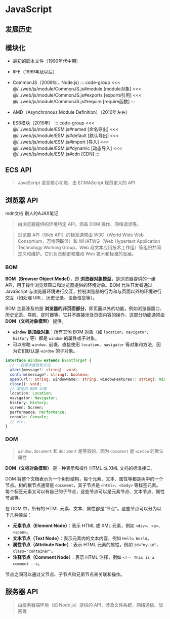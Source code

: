 <script setup>
import history from './../.vitepress/data/js'
</script>

# JavaScript

## 发展历史
<HistoryDialog :history/>

## 模块化
- 最初的脚本文件（1990年代中期）
- IIFE（1999年及以后）
- CommonJS（2009年，Node.js)
::: code-group
<<< @/../web/js/module/CommonJS.js#module [module对象]
<<< @/../web/js/module/CommonJS.js#exports [exports引用]
<<< @/../web/js/module/CommonJS.js#require [require函数]
:::

- AMD（Asynchronous Module Definition）（2010年左右）

- ES6模块（2015年）
::: code-group
<<< @/../web/js/module/ESM.js#named [命名导出]
<<< @/../web/js/module/ESM.js#default [默认导出]
<<< @/../web/js/module/ESM.js#import [导入]
<<< @/../web/js/module/ESM.js#dynamic [动态导入]
<<< @/../web/js/module/ESM.js#cdn [CDN]
:::

## ECS API
> JavaScript 语言核心功能，由 ECMAScript 规范定义的 API

## 浏览器 API
<LinkBtn url="https://developer.mozilla.org/zh-CN/docs/Web/API">mdn文档</LinkBtn>
<LinkBtn url="https://www.yuque.com/u21195183/zr3z4r/imun20">别人的AJAX笔记</LinkBtn>

> 由浏览器提供的环境特定 API，涵盖 DOM 操作、网络请求等。

> 浏览器 API（Web API）的标准通常由 W3C（World Wide Web Consortium，万维网联盟）和 WHATWG（Web Hypertext Application Technology Working Group，Web 超文本应用技术工作组）等组织共同定义和维护。它们负责制定和推动 Web 技术和标准的发展。
### BOM
**BOM（Browser Object Model）**，即 **浏览器对象模型**，是浏览器提供的一组 API，用于操作浏览器窗口和浏览器提供的环境对象。BOM 允许开发者通过 JavaScript 与浏览器环境进行交互，控制浏览器的行为和与页面以外的环境进行交互（如处理 URL、历史记录、设备信息等）。

BOM 主要涉及的是 **浏览器的非页面部分**，即页面以外的功能，例如浏览器窗口、历史记录、导航、定时器等。它并不直接涉及页面内容的操作，这部分功能通常由 **DOM（文档对象模型）** 提供。

- **`window` 是顶级对象**：所有其他 BOM 对象（如 `location`、`navigator`、`history` 等）都是 `window` 的属性或子对象。
- 可以省略 `window.` 前缀，直接使用 `location`、`navigator` 等对象和方法，因为它们默认是 `window` 的子对象。
```ts
interface Window extends EventTarget {
  // 一些基本属性和方法
  alert(message?: string): void;
  confirm(message?: string): boolean;
  open(url?: string, windowName?: string, windowFeatures?: string): Window | null;
  close(): void;
  // 常见的 BOM 对象
  location: Location;
  navigator: Navigator;
  history: History;
  screen: Screen;
  performance: Performance;
  console: Console;
  // etc.
}
```
### DOM
> `window.document` 和 `document` 是等效的，因为 `document` 是 `window` 的默认属性

**DOM（文档对象模型）** 是一种表示和操作 HTML 或 XML 文档的标准接口，

DOM 将整个文档表示为一个树形结构，每个元素、文本、属性等都是树中的一个节点。树的根节点通常是 `document`，其子节点是 `<html>`、`<body>` 等标签元素。每个标签元素又可以有自己的子节点，这些节点可以是元素节点、文本节点、属性节点等。

在 DOM 中，所有的 HTML 元素、文本、属性都是“节点”。这些节点可以分为以下几种类型：

- **元素节点（Element Node）**：表示 HTML 或 XML 元素，例如 `<div>`、`<p>`、`<span>`。
- **文本节点（Text Node）**：表示元素内的文本内容，例如 `Hello World`。
- **属性节点（Attribute Node）**：表示 HTML 元素的属性，例如 `id="my-id"`、`class="container"`。
- **注释节点（Comment Node）**：表示 HTML 注释，例如 `<!-- This is a comment -->`。

节点之间可以通过父节点、子节点和兄弟节点来关联和操作。

## 服务器 API
> 由服务器端环境（如 Node.js）提供的 API，涉及文件系统、网络通信、加密等